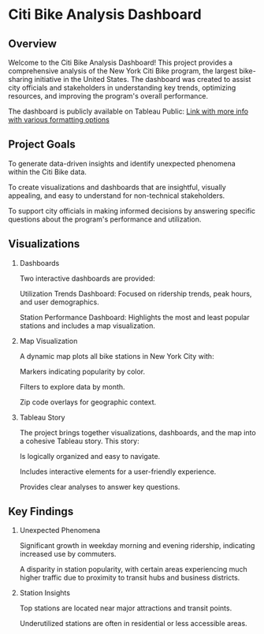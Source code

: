 # Citi Bike Analysis Dashboard

## Overview

Welcome to the Citi Bike Analysis Dashboard! This project provides a comprehensive analysis of the New York Citi Bike program, the largest bike-sharing initiative in the United States. The dashboard was created to assist city officials and stakeholders in understanding key trends, optimizing resources, and improving the program's overall performance.

The dashboard is publicly available on Tableau Public: [Link with more info with various formatting options](https://public.tableau.com/app/profile/tinkle.jain/viz/CitiBikeAnalysis_17344146310290/FinalPresentation)


## Project Goals

To generate data-driven insights and identify unexpected phenomena within the Citi Bike data.

To create visualizations and dashboards that are insightful, visually appealing, and easy to understand for non-technical stakeholders.

To support city officials in making informed decisions by answering specific questions about the program's performance and utilization.


## Visualizations

1. Dashboards

    Two interactive dashboards are provided:
    
    Utilization Trends Dashboard: Focused on ridership trends, peak hours, and user demographics.
    
    Station Performance Dashboard: Highlights the most and least popular stations and includes a map visualization.

2. Map Visualization

    A dynamic map plots all bike stations in New York City with:
    
    Markers indicating popularity by color.
    
    Filters to explore data by month.
    
    Zip code overlays for geographic context.

3. Tableau Story

    The project brings together visualizations, dashboards, and the map into a cohesive Tableau story. This story:
    
    Is logically organized and easy to navigate.
    
    Includes interactive elements for a user-friendly experience.
    
    Provides clear analyses to answer key questions.

## Key Findings

1. Unexpected Phenomena

    Significant growth in weekday morning and evening ridership, indicating increased use by commuters.
    
    A disparity in station popularity, with certain areas experiencing much higher traffic due to proximity to transit hubs and business districts.

2. Station Insights

    Top stations are located near major attractions and transit points.
    
    Underutilized stations are often in residential or less accessible areas.


